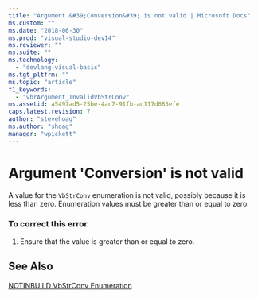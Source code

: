 ```yaml
---
title: "Argument &#39;Conversion&#39; is not valid | Microsoft Docs"
ms.custom: ""
ms.date: "2018-06-30"
ms.prod: "visual-studio-dev14"
ms.reviewer: ""
ms.suite: ""
ms.technology: 
  - "devlang-visual-basic"
ms.tgt_pltfrm: ""
ms.topic: "article"
f1_keywords: 
  - "vbrArgument_InvalidVbStrConv"
ms.assetid: a5497ad5-25be-4ac7-91fb-ad117d683efe
caps.latest.revision: 7
author: "stevehoag"
ms.author: "shoag"
manager: "wpickett"
---
```

# Argument &#39;Conversion&#39; is not valid
A value for the `VbStrConv` enumeration is not valid, possibly because it is less than zero. Enumeration values must be greater than or equal to zero.  
  
### To correct this error  
  
1.  Ensure that the value is greater than or equal to zero.  
  
## See Also  
 [NOTINBUILD VbStrConv Enumeration](http://msdn.microsoft.com/en-us/59f83dd9-6361-47df-a836-02ba9d4cb936)